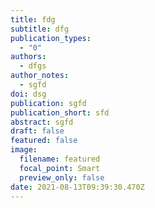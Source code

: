 ```yaml
---
title: fdg
subtitle: dfg
publication_types:
  - "0"
authors:
  - dfgs
author_notes:
  - sgfd
doi: dsg
publication: sgfd
publication_short: sfd
abstract: sgfd
draft: false
featured: false
image:
  filename: featured
  focal_point: Smart
  preview_only: false
date: 2021-08-13T09:39:30.470Z
---
```

